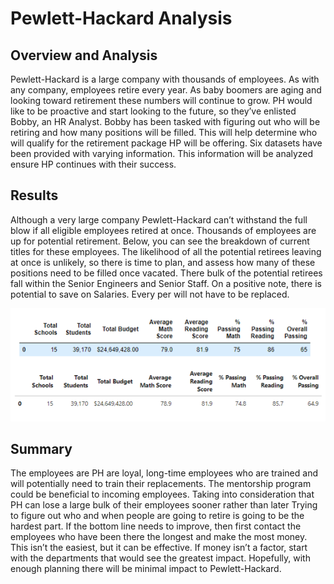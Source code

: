 **<h1>Pewlett-Hackard Analysis </h1>**

<h2>Overview and Analysis</h2>

<p> Pewlett-Hackard is a large company with thousands of employees. As with any company, employees retire every year. As baby boomers are aging and looking toward retirement these numbers will continue to grow. PH would like to be proactive and start looking to the future, so they’ve enlisted Bobby, an HR Analyst.  Bobby has been tasked with figuring out who will be retiring and how many positions will be filled. This will help determine who will qualify for the retirement package HP will be offering. Six datasets have been provided with varying information. This information will be analyzed ensure HP continues with their success. 
<h2>Results</h2>

<p> Although a very large company Pewlett-Hackard can’t withstand the full blow if all eligible employees retired at once. Thousands of employees are up for potential retirement. Below, you can see the breakdown of current titles for these employees. The likelihood of all the potential retirees leaving at once is unlikely, so there is time to plan, and assess how many of these positions need to be filled once vacated. There bulk of the potential retirees fall within the Senior Engineers and Senior Staff. On a positive note, there is potential to save on Salaries. Every per will not have to be replaced. 

  
 ![DistrictSummary](https://github.com/SarahMason2015/School_District_Analysis/blob/d508311ed73176cd5f5e053d3c1107a55841cd45/Pics/DistrictSum.png)


<h2>Summary</h2>

The employees are PH are loyal, long-time employees who are trained and will potentially need to train their replacements.  The mentorship program could be beneficial to incoming employees. Taking into consideration that PH can lose a large bulk of their employees sooner rather than later 
Trying to figure out who and when people are going to retire is going to be the hardest part. If the bottom line needs to improve, then first contact the employees who have been there the longest and make the most money. This isn’t the easiest, but it can be effective.  If money isn’t a factor, start with the departments that would see the greatest impact. Hopefully, with enough planning there will be minimal impact to Pewlett-Hackard. 
